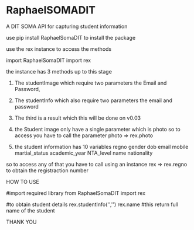 # RaphaelSOMADIT
A DIT SOMA API for capturing student information


use pip install RaphaelSomaDIT to install the package

use the rex instance to access the methods


import RaphaelSomaDIT import rex

the instance has 3 methods up to this stage
1. The studentImage which require two parameters the Email and Password,
2. The studentInfo which also require two parameters the email and password
3. The third is a result which this will be done on v0.03

1. the Student image only have a single parameter which is photo so to access you have to call the parameter photo
 => rex.photo

2. the student information has 10 variables
    regno 
    gender
    dob
    email
    mobile
    martial_status
    academic_year
    NTA_level
    name
    nationality

so to access any of that you have to call using an instance rex
=> rex.regno to obtain the registraction number

HOW TO USE

#import required library
from RaphaelSomaDIT import rex

#to obtain student details
rex.studentInfo('<your valid Email>','<Your Valid Password>')
rex.name #this return full name of the student


THANK YOU 

     
